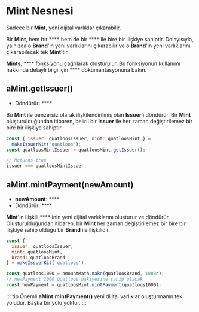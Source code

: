 # Mint Nesnesi

Sadece bir **Mint**, yeni dijital varlıklar çıkarabilir.

Bir **Mint**, hem bir **** hem de bir **** ile bire bir ilişkiye sahiptir. Dolayısıyla, yalnızca o **Brand**'in yeni varlıklarını çıkarabilir ve o **Brand**'in yeni varlıklarını çıkarabilecek tek **Mint**'tir.

**Mints**, **** fonksiyonu çağrılarak oluşturulur. Bu fonksiyonun kullanımı hakkında detaylı bilgi için **** dokümantasyonuna bakın.

## aMint.getIssuer()

- Döndürür: ****

Bu **Mint** ile benzersiz olarak ilişkilendirilmiş olan **Issuer**'ı döndürür. Bir **Mint** oluşturulduğundan itibaren, belirli bir **Issuer** ile her zaman değiştirilemez bir bire bir ilişkiye sahiptir.

```js
const { issuer: quatloosIssuer, mint: quatloosMint } =
  makeIssuerKit('quatloos');
const quatloosMintIssuer = quatloosMint.getIssuer();

// Returns true
issuer === quatloosMintIssuer;
```

## aMint.mintPayment(newAmount)

- **newAmount**: ****
- Döndürür: ****

**Mint**'in ilişkili ****'inin yeni dijital varlıklarını oluşturur ve döndürür. Oluşturulduğundan itibaren, bir **Mint** her zaman değiştirilemez bir bire bir ilişkiye sahip olduğu bir **Brand** ile ilişkilidir.

```js
const {
  issuer: quatloosIssuer,
  mint: quatloosMint,
  brand: quatloosBrand
} = makeIssuerKit('quatloos');

const quatloos1000 = amountMath.make(quatloosBrand, 1000n);
// newPayment 1000 Quatloos bakiyesine sahip olacak
const newPayment = quatloosMint.mintPayment(quatloos1000);
```

::: tip Önemli
**aMint.mintPayment()** yeni dijital varlıklar oluşturmanın tek yoludur. Başka bir yolu yoktur.
:::